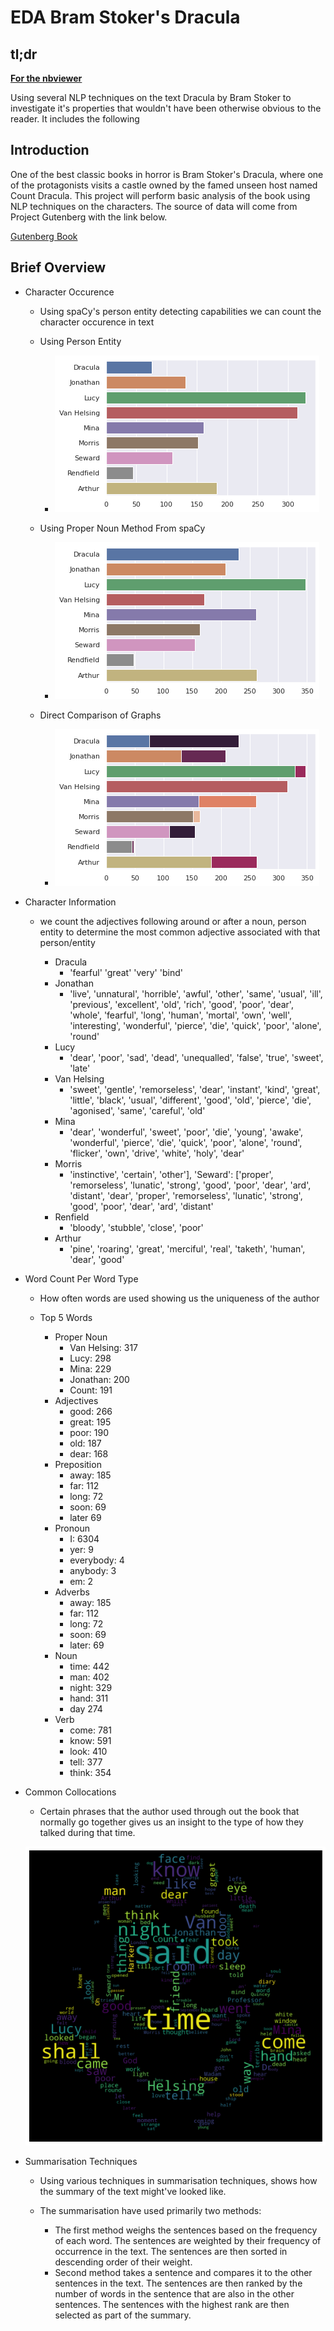 # EDA Bram Stoker's Dracula

## tl;dr

**[For the nbviewer](https://nbviewer.org/github/JuliusMaschine/Notebooks/blob/master/NLP/EDA_Dracula.ipynb)**

Using several NLP techniques on the text Dracula by Bram Stoker to investigate it's properties that wouldn't have been otherwise obvious to the reader. It includes the following

## Introduction

One of the best classic books in horror is Bram Stoker's Dracula, where one of the protagonists visits a castle owned by the famed unseen host named Count Dracula. This project will perform basic analysis of the book using NLP techniques on the characters. The source of data will come from Project Gutenberg with the link below.

[Gutenberg Book](https://www.gutenberg.org/ebooks/345)

## Brief Overview

* Character Occurence 
    * Using spaCy's person entity detecting capabilities we can count the character occurence in text

    * Using Person Entity
        * ![Character Occurence Graphs Using Person Entity](https://github.com/JuliusMaschine/Notebooks/blob/master/NLP/character_occurence_prsn_ent.png)

    * Using Proper Noun Method From spaCy
        * ![Character Occurence Graphs Using Proper Noun](https://github.com/JuliusMaschine/Notebooks/blob/master/NLP/character_occurence_prpr_noun.png)

    * Direct Comparison of Graphs
        * ![Character Occurence Graphs Using Person Entity](https://github.com/JuliusMaschine/Notebooks/blob/master/NLP/character_occurence_comb_graph.png)

* Character Information
    * we count the adjectives following around or after a noun, person entity to determine the most common adjective associated with that person/entity

        * Dracula 
            * 'fearful' 'great' 'very' 'bind'
        * Jonathan 
            * 'live', 'unnatural', 'horrible', 'awful', 'other', 'same', 'usual', 'ill', 'previous', 'excellent', 'old', 'rich', 'good', 'poor', 'dear', 'whole', 'fearful', 'long', 'human', 'mortal', 'own', 'well', 'interesting', 'wonderful', 'pierce', 'die', 'quick', 'poor', 'alone', 'round'
        * Lucy 
            * 'dear', 'poor', 'sad', 'dead', 'unequalled', 'false', 'true', 'sweet', 'late'
        * Van Helsing
            * 'sweet', 'gentle', 'remorseless', 'dear', 'instant', 'kind', 'great', 'little', 'black', 'usual', 'different', 'good', 'old', 'pierce', 'die', 'agonised', 'same', 'careful', 'old'
        * Mina 
            * 'dear', 'wonderful', 'sweet', 'poor', 'die', 'young', 'awake', 'wonderful', 'pierce', 'die', 'quick', 'poor', 'alone', 'round', 'flicker', 'own', 'drive', 'white', 'holy', 'dear'
        * Morris
            * 'instinctive', 'certain', 'other'], 'Seward': ['proper', 'remorseless', 'lunatic', 'strong', 'good', 'poor', 'dear', 'ard', 'distant', 'dear', 'proper', 'remorseless', 'lunatic', 'strong', 'good', 'poor', 'dear', 'ard', 'distant'
        * Renfield 
            * 'bloody', 'stubble', 'close', 'poor'
        * Arthur
            * 'pine', 'roaring', 'great', 'merciful', 'real', 'taketh', 'human', 'dear', 'good'

* Word Count Per Word Type
    * How often words are used showing us the uniqueness of the author

    * Top 5 Words
        * Proper Noun
            * Van Helsing: 317
            * Lucy: 298 
            * Mina: 229 
            * Jonathan: 200 
            * Count: 191
        * Adjectives 
            * good: 266 
            * great: 195 
            * poor: 190 
            * old: 187 
            * dear: 168
        * Preposition
            * away: 185 
            * far: 112 
            * long: 72 
            * soon: 69 
            * later 69
        * Pronoun
            * I: 6304 
            * yer: 9 
            * everybody: 4
            * anybody: 3 
            * em: 2
        * Adverbs
            * away: 185
            * far: 112
            * long: 72
            * soon: 69
            * later: 69
        * Noun
            * time: 442
            * man: 402
            * night: 329
            * hand: 311
            * day 274
        * Verb
            * come: 781 
            * know: 591 
            * look: 410 
            * tell: 377 
            * think: 354

* Common Collocations
    * Certain phrases that the author used through out the book that normally go together gives us an insight to the type of how they talked during that time.

    ![Common Collocations](https://github.com/JuliusMaschine/Notebooks/blob/master/NLP/wordcloud_drac.png)


* Summarisation Techniques
    * Using various techniques in summarisation techniques, shows how the summary of the text might've looked like.

    * The summarisation have used primarily two methods: 
        * The first method weighs the sentences based on the frequency of each word. The sentences are weighted by their frequency of occurrence in the text. The sentences are then sorted in descending order of their weight.
        * Second method takes a sentence and compares it to the other sentences in the text. The sentences are then ranked by the number of words in the sentence that are also in the other sentences. The sentences with the highest rank are then selected as part of the summary.


